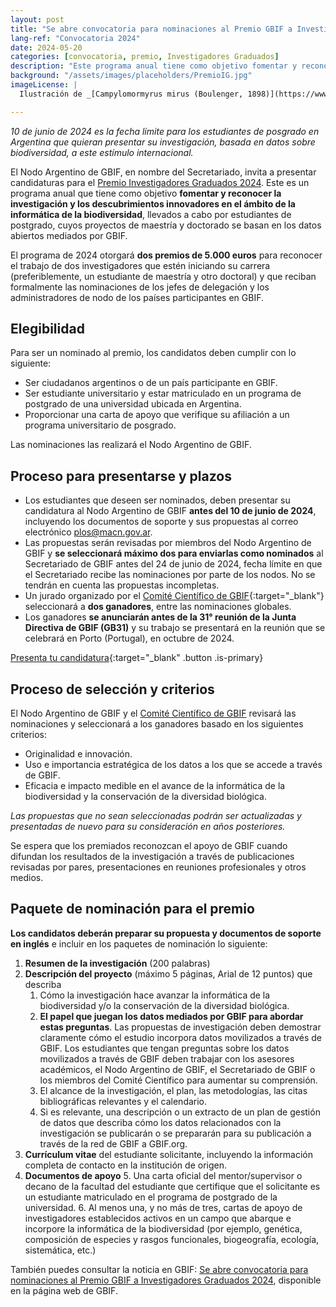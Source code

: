 ```yaml
---
layout: post
title: "Se abre convocatoria para nominaciones al Premio GBIF a Investigadores Graduados 2024 "
lang-ref: "Convocatoria 2024"
date: 2024-05-20
categories: [convocatoria, premio, Investigadores Graduados]
description: "Este programa anual tiene como objetivo fomentar y reconocer la investigación y los descubrimientos innovadores en informática de la biodiversidad por parte de estudiantes graduados cuyos estudios de maestría y doctorado se basan en datos mediados por GBIF."
background: "/assets/images/placeholders/PremioIG.jpg"
imageLicense: |
  Ilustración de _[Campylomormyrus mirus (Boulenger, 1898)](https://www.gbif.org/es/species/2402541)_ de Matériaux pour la faune du Congo: Poissons nouveaux. (1898-1902) vía [Biodiversity Heritage Library](https://flic.kr/p/aACDw1), sin derechos reservados bajo [CC0](https://creativecommons.org/publicdomain/mark/1.0/).

---
```


_10 de junio de 2024 es la fecha límite para los estudiantes de posgrado en Argentina que quieran presentar su investigación, basada en datos sobre biodiversidad, a este estímulo internacional._

El Nodo Argentino de GBIF, en nombre del Secretariado, invita a presentar candidaturas para el [Premio Investigadores Graduados 2024](https://www.gbif.org/article/44SftFORi0A6mwGK4sgAKW/young-researchers-award). Este es un programa anual que tiene como objetivo **fomentar y reconocer la investigación y los descubrimientos innovadores en el ámbito de la informática de la biodiversidad**, llevados a cabo por estudiantes de postgrado, cuyos proyectos de maestría y doctorado se basan en los datos abiertos mediados por GBIF.

El programa de 2024 otorgará **dos premios de 5.000 euros** para reconocer el trabajo de dos investigadores que estén iniciando su carrera (preferiblemente, un estudiante de maestría y otro doctoral) y que reciban formalmente las nominaciones de los jefes de delegación y los administradores de nodo de los países participantes en GBIF. 

## Elegibilidad 

Para ser un nominado al premio, los candidatos deben cumplir con lo siguiente:

* Ser ciudadanos argentinos o de un país participante en GBIF.
* Ser estudiante universitario y estar matriculado en un programa de postgrado de una universidad ubicada en Argentina.
* Proporcionar una carta de apoyo que verifique su afiliación a un programa universitario de posgrado.

Las nominaciones las realizará el Nodo Argentino de GBIF.

## Proceso para presentarse y plazos

* Los estudiantes que deseen ser nominados, deben presentar su candidatura al Nodo Argentino de GBIF **antes del 10 de junio de 2024**, incluyendo los documentos de soporte y sus propuestas al correo electrónico [plos@macn.gov.ar](mailto:plos@macn.gov.ar).
* Las propuestas serán revisadas por miembros del Nodo Argentino de GBIF y **se seleccionará máximo dos para enviarlas como nominados** al Secretariado de GBIF antes del 24 de junio de 2024, fecha límite en que el Secretariado recibe las nominaciones por parte de los nodos. No se tendrán en cuenta las propuestas incompletas.
* Un jurado organizado por el [Comité Científico de GBIF](https://www.gbif.org/es/contact-us/directory?group=scienceCommittee){:target="_blank"} seleccionará a **dos ganadores**, entre las nominaciones globales.
* Los ganadores **se anunciarán antes de la 31° reunión de la Junta Directiva de GBIF (GB31)** y su trabajo se presentará en la reunión que se celebrará en Porto (Portugal), en octubre de 2024.

[Presenta tu candidatura](mailto:plos@macn.gov.ar){:target="_blank" .button .is-primary}

## Proceso de selección y criterios

El Nodo Argentino de GBIF y el [Comité Científico de GBIF](https://www.gbif.org/es/contact-us/directory?group=scienceCommittee) revisará las nominaciones y seleccionará a los ganadores basado en los siguientes criterios:

* Originalidad e innovación.
* Uso e importancia estratégica de los datos a los que se accede a través de GBIF.
* Eficacia e impacto medible en el avance de la informática de la biodiversidad y la conservación de la diversidad biológica.

_Las propuestas que no sean seleccionadas podrán ser actualizadas y presentadas de nuevo para su consideración en años posteriores._

Se espera que los premiados reconozcan el apoyo de GBIF cuando difundan los resultados de la investigación a través de publicaciones revisadas por pares, presentaciones en reuniones profesionales y otros medios.

## Paquete de nominación para el premio

**Los candidatos deberán preparar su propuesta y documentos de soporte en inglés** e incluir en los paquetes de nominación lo siguiente:

1. **Resumen de la investigación** (200 palabras)
2. **Descripción del proyecto** (máximo 5 páginas, Arial de 12 puntos) que describa
    1. Cómo la investigación hace avanzar la informática de la biodiversidad y/o la conservación de la diversidad biológica.
    2. **El papel que juegan los datos mediados por GBIF para abordar estas preguntas**. Las propuestas de investigación deben demostrar claramente cómo el estudio incorpora datos movilizados a través de GBIF. Los estudiantes que tengan preguntas sobre los datos movilizados a través de GBIF deben trabajar con los asesores académicos, el Nodo Argentino de GBIF, el Secretariado de GBIF o los miembros del Comité Científico para aumentar su comprensión.
    3. El alcance de la investigación, el plan, las metodologías, las citas bibliográficas relevantes y el calendario.
    4. Si es relevante, una descripción o un extracto de un plan de gestión de datos que describa cómo los datos relacionados con la investigación se publicarán o se prepararán para su publicación a través de la red de GBIF a GBIF.org.
3. **Currículum vitae** del estudiante solicitante, incluyendo la información completa de contacto en la institución de origen.
4. **Documentos de apoyo**
    5. Una carta oficial del mentor/supervisor o decano de la facultad del estudiante que certifique que el solicitante es un estudiante matriculado en el programa de postgrado de la universidad.
    6. Al menos una, y no más de tres, cartas de apoyo de investigadores establecidos activos en un campo que abarque e incorpore la informática de la biodiversidad (por ejemplo, genética, composición de especies y rasgos funcionales, biogeografía, ecología, sistemática, etc.)

También puedes consultar la noticia en GBIF: [Se abre convocatoria para nominaciones al Premio GBIF a Investigadores Graduados 2024](https://www.gbif.org/es/news/0YedTUAf3Nk14JKZqBn0a/se-abre-convocatoria-para-nominaciones-al-premio-gbif-a-investigadores-graduados-2024), disponible en la página web de GBIF.
